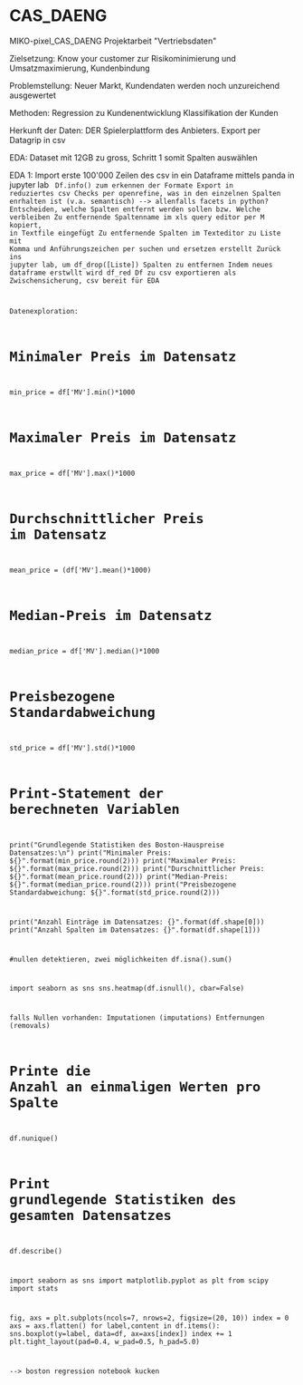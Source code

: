 # CAS_DAENG
MIKO-pixel_CAS_DAENG
Projektarbeit "Vertriebsdaten"

Zielsetzung: 
Know your customer zur Risikominimierung und Umsatzmaximierung, Kundenbindung

Problemstellung:
Neuer Markt, Kundendaten werden noch unzureichend ausgewertet

Methoden:
Regression zu Kundenentwicklung
Klassifikation der Kunden

Herkunft der Daten:
DER Spielerplattform des Anbieters. Export per Datagrip in csv

EDA:
Dataset mit 12GB zu gross, Schritt 1 somit Spalten auswählen

EDA 1:
Import erste 100'000 Zeilen des csv in ein Dataframe mittels panda in jupyter lab
<code>
Df.info() zum erkennen der Formate
Export in reduziertes csv
Checks per openrefine, was in den einzelnen Spalten enrhalten ist (v.a. semantisch)
--> allenfalls facets in python?
Entscheiden, welche Spalten entfernt werden sollen bzw. Welche verbleiben
Zu entfernende Spaltenname im xls query editor per M kopiert, in Textfile eingefügt
Zu entfernende Spalten im Texteditor zu Liste mit Komma und Anführungszeichen per suchen und ersetzen erstellt
Zurück ins jupyter lab, um df_drop([Liste]) Spalten zu entfernen
Indem neues dataframe erstwllt wird df_red
Df zu csv exportieren als Zwischensicherung, csv bereit für EDA

 Datenexploration:
 # Minimaler Preis im Datensatz
min_price = df['MV'].min()*1000

# Maximaler Preis im Datensatz
max_price = df['MV'].max()*1000

# Durchschnittlicher Preis im Datensatz
mean_price = (df['MV'].mean()*1000)

# Median-Preis im Datensatz
median_price = df['MV'].median()*1000
# Preisbezogene Standardabweichung
std_price = df['MV'].std()*1000

# Print-Statement der berechneten Variablen
print("Grundlegende Statistiken des Boston-Hauspreise Datensatzes:\n")
print("Minimaler Preis: ${}".format(min_price.round(2)))
print("Maximaler Preis: ${}".format(max_price.round(2)))
print("Durschnittlicher Preis: ${}".format(mean_price.round(2)))
print("Median-Preis: ${}".format(median_price.round(2)))
print("Preisbezogene Standardabweichung: ${}".format(std_price.round(2)))

print("Anzahl Einträge im Datensatzes: {}".format(df.shape[0]))
print("Anzahl Spalten im Datensatzes: {}".format(df.shape[1]))

#nullen detektieren, zwei möglichkeiten
df.isna().sum()

import seaborn as sns
sns.heatmap(df.isnull(), cbar=False)

falls Nullen vorhanden:
Imputationen (imputations)
Entfernungen (removals)

# Printe die Anzahl an einmaligen Werten pro Spalte
df.nunique()

# Print grundlegende Statistiken des gesamten Datensatzes
df.describe()

import seaborn as sns
import matplotlib.pyplot as plt
from scipy import stats

fig, axs = plt.subplots(ncols=7, nrows=2, figsize=(20, 10))
index = 0
axs = axs.flatten()
for label,content in df.items():
    sns.boxplot(y=label, data=df, ax=axs[index])
    index += 1
plt.tight_layout(pad=0.4, w_pad=0.5, h_pad=5.0)

--> boston regression notebook kucken

